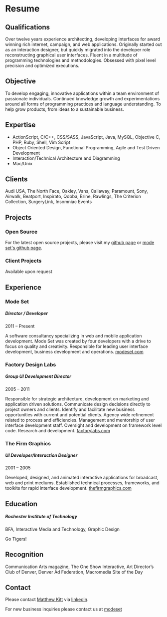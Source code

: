 
# Resume

## Qualifications

Over twelve years experience architecting, developing interfaces for award winning rich internet, campaign, and web applications. Originally started out as an interaction designer, but quickly migrated into the developer role reconstructing graphical user interfaces. Fluent in a multitude of programming technologies and methodologies. Obsessed with pixel level precision and optimized executions.

## Objective

To develop engaging, innovative applications within a team environment of passionate individuals. Continued knowledge growth and experimentations around all forms of programming practices and language understanding. To help grow products, from ideas to a sustainable business.

## Expertise

- ActionScript, C/C++, CSS/SASS, JavaScript, Java, MySQL, Objective C, PHP, Ruby, Shell, Vim Script
- Object Oriented Design, Functional Programming, Agile and Test Driven Development
- Interaction/Technical Architecture and Diagramming
- Mac/Unix

## Clients

Audi USA, The North Face, Oakley, Vans, Callaway, Paramount, Sony, Airwalk, Beatport, Inspirato, Qdoba, Brine, Rawlings, The Criterion Collection, SurgeryLink, Insomniac Events

## Projects

### Open Source

For the latest open source projects, please visit my [github page](https://github.com/mkitt/) or [mode set's github page](https://github.com/modeset/).

### Client Projects

Available upon request

## Experience

### Mode Set

##### Director / Developer

2011 – Present

A software consultancy specializing in web and mobile application development. Mode Set was created by four developers with a drive to focus on quality and creativity. Responsible for leading user interface development, business development and operations. [modeset.com](http://www.modeset.com/)

### Factory Design Labs

##### Group UI Development Director

2005 – 2011

Responsible for strategic architecture, development on marketing and application driven solutions. Communicate design decisions directly to project owners and clients. Identify and facilitate new business opportunities with current and potential clients. Agency wide refinement related to process and efficiencies. Management and mentorship of user interface development staff. Oversight and development on framework level code. Research and development. [factorylabs.com](http://www.factorylabs.com/)

### The Firm Graphics

##### UI Developer/Interaction Designer

2001 – 2005

Developed, designed, and animated interactive applications for broadcast, web and print mediums. Established technical processes, frameworks, and toolkits for rapid interface development. [thefirmgraphics.com](http://www.thefirmgraphics.com/)

## Education

##### Rochester Institute of Technology

BFA, Interactive Media and Technology, Graphic Design

Go Tigers!

## Recognition

Communication Arts magazine, The One Show Interactive, Art Director’s Club of Denver, Denver Ad Federation, Macromedia Site of the Day

## Contact

Please contact [Matthew Kitt](/) via [linkedin](http://www.linkedin.com/pub/matthew-kitt/4/9b1/934).

For new business inquiries please contact us at [modeset](mailto:info@modeset.com)


